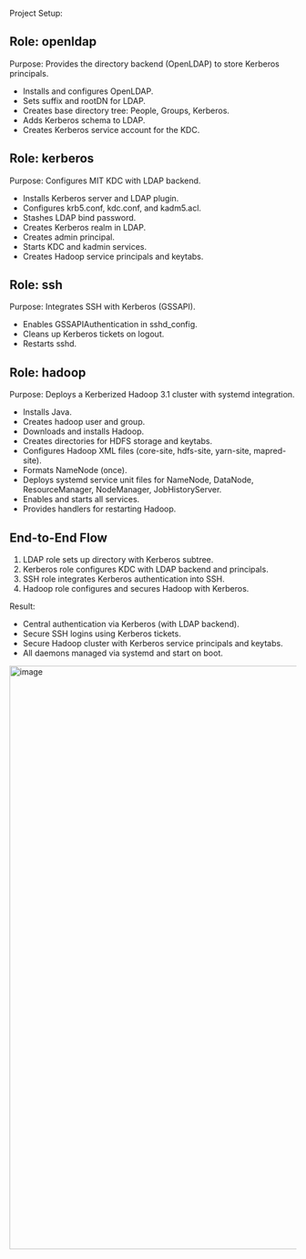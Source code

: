 Project Setup:

## Role: openldap
Purpose: Provides the directory backend (OpenLDAP) to store Kerberos principals.
- Installs and configures OpenLDAP.
- Sets suffix and rootDN for LDAP.
- Creates base directory tree: People, Groups, Kerberos.
- Adds Kerberos schema to LDAP.
- Creates Kerberos service account for the KDC.

## Role: kerberos
Purpose: Configures MIT KDC with LDAP backend.
- Installs Kerberos server and LDAP plugin.
- Configures krb5.conf, kdc.conf, and kadm5.acl.
- Stashes LDAP bind password.
- Creates Kerberos realm in LDAP.
- Creates admin principal.
- Starts KDC and kadmin services.
- Creates Hadoop service principals and keytabs.

## Role: ssh
Purpose: Integrates SSH with Kerberos (GSSAPI).
- Enables GSSAPIAuthentication in sshd_config.
- Cleans up Kerberos tickets on logout.
- Restarts sshd.

## Role: hadoop
Purpose: Deploys a Kerberized Hadoop 3.1 cluster with systemd integration.
- Installs Java.
- Creates hadoop user and group.
- Downloads and installs Hadoop.
- Creates directories for HDFS storage and keytabs.
- Configures Hadoop XML files (core-site, hdfs-site, yarn-site, mapred-site).
- Formats NameNode (once).
- Deploys systemd service unit files for NameNode, DataNode, ResourceManager, NodeManager, JobHistoryServer.
- Enables and starts all services.
- Provides handlers for restarting Hadoop.

## End-to-End Flow
1. LDAP role sets up directory with Kerberos subtree.
2. Kerberos role configures KDC with LDAP backend and principals.
3. SSH role integrates Kerberos authentication into SSH.
4. Hadoop role configures and secures Hadoop with Kerberos.

Result:
- Central authentication via Kerberos (with LDAP backend).
- Secure SSH logins using Kerberos tickets.
- Secure Hadoop cluster with Kerberos service principals and keytabs.
- All daemons managed via systemd and start on boot.


<img width="1536" height="1024" alt="image" src="https://github.com/user-attachments/assets/cba1cb96-5ffb-456e-a249-4cac8182513d" />
